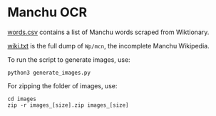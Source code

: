 # Manchu OCR

[words.csv](data/words.csv) contains a list of Manchu words scraped from Wiktionary.

[wiki.txt](data/wiki.txt) is the full dump of `Wp/mcn`, the incomplete Manchu Wikipedia.

To run the script to generate images, use:
```
python3 generate_images.py
```

For zipping the folder of images, use:
```
cd images
zip -r images_[size].zip images_[size]
```